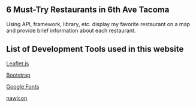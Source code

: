 ## 6 Must-Try Restaurants in 6th Ave Tacoma
Using API, framework, library, etc. display my favorite restaurant on a map and provide brief information about each restaurant.

## List of Development Tools used in this website
[Leaflet.js](https://leafletjs.com/)

[Bootstrap](https://getbootstrap.com/)

[Google Fonts](https://fonts.google.com/)

[nawicon](https://www.flaticon.com/free-icons/restauran) 
